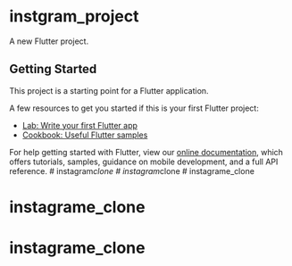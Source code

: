 # instgram_project

A new Flutter project.

## Getting Started

This project is a starting point for a Flutter application.

A few resources to get you started if this is your first Flutter project:

- [Lab: Write your first Flutter app](https://flutter.dev/docs/get-started/codelab)
- [Cookbook: Useful Flutter samples](https://flutter.dev/docs/cookbook)

For help getting started with Flutter, view our
[online documentation](https://flutter.dev/docs), which offers tutorials,
samples, guidance on mobile development, and a full API reference.
#   i n s t a g r a m _ c l o n e  
 #   i n s t a g r a m _ c l o n e  
 # instagrame_clone
# instagrame_clone
# instagrame_clone
